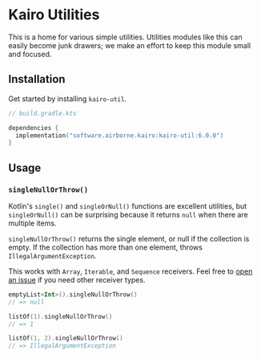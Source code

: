 # Kairo Utilities

This is a home for various simple utilities.
Utilities modules like this can easily become junk drawers;
we make an effort to keep this module small and focused.

## Installation

Get started by installing `kairo-util`.

```kotlin
// build.gradle.kts

dependencies {
  implementation("software.airborne.kairo:kairo-util:6.0.0")
}
```

## Usage

### `singleNullOrThrow()`

Kotlin's `single()` and `singleOrNull()` functions are excellent utilities,
but `singleOrNull()` can be surprising because it returns `null` when there are multiple items.

`singleNullOrThrow()` returns the single element, or null if the collection is empty.
If the collection has more than one element, throws `IllegalArgumentException`.

This works with `Array`, `Iterable`, and `Sequence` receivers.
Feel free to [open an issue](https://github.com/hudson155/kairo/issues/new)
if you need other receiver types.

```kotlin
emptyList<Int>().singleNullOrThrow()
// => null

listOf(1).singleNullOrThrow()
// => 1

listOf(1, 2).singleNullOrThrow()
// => IllegalArgumentException
```
